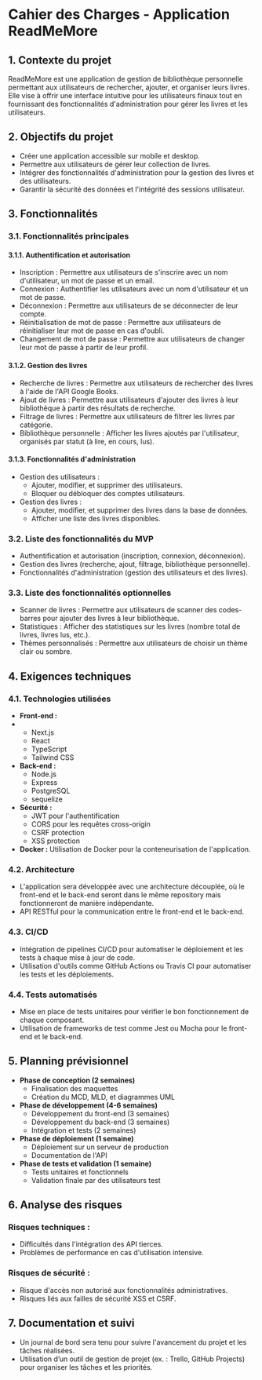 # Cahier des Charges - Application ReadMeMore

## 1. Contexte du projet

ReadMeMore est une application de gestion de bibliothèque personnelle permettant aux utilisateurs de rechercher, ajouter, et organiser leurs livres. Elle vise à offrir une interface intuitive pour les utilisateurs finaux tout en fournissant des fonctionnalités d'administration pour gérer les livres et les utilisateurs.

## 2. Objectifs du projet

- Créer une application accessible sur mobile et desktop.
- Permettre aux utilisateurs de gérer leur collection de livres.
- Intégrer des fonctionnalités d'administration pour la gestion des livres et des utilisateurs.
- Garantir la sécurité des données et l'intégrité des sessions utilisateur.

## 3. Fonctionnalités

### 3.1. Fonctionnalités principales

#### 3.1.1. Authentification et autorisation

- Inscription : Permettre aux utilisateurs de s'inscrire avec un nom d'utilisateur, un mot de passe et un email.
- Connexion : Authentifier les utilisateurs avec un nom d'utilisateur et un mot de passe.
- Déconnexion : Permettre aux utilisateurs de se déconnecter de leur compte.
- Réinitialisation de mot de passe : Permettre aux utilisateurs de réinitialiser leur mot de passe en cas d'oubli.
- Changement de mot de passe : Permettre aux utilisateurs de changer leur mot de passe à partir de leur profil.

#### 3.1.2. Gestion des livres

- Recherche de livres : Permettre aux utilisateurs de rechercher des livres à l'aide de l'API Google Books.
- Ajout de livres : Permettre aux utilisateurs d'ajouter des livres à leur bibliothèque à partir des résultats de recherche.
- Filtrage de livres : Permettre aux utilisateurs de filtrer les livres par catégorie.
- Bibliothèque personnelle : Afficher les livres ajoutés par l'utilisateur, organisés par statut (à lire, en cours, lus).

#### 3.1.3. Fonctionnalités d'administration

- Gestion des utilisateurs :
  - Ajouter, modifier, et supprimer des utilisateurs.
  - Bloquer ou débloquer des comptes utilisateurs.
- Gestion des livres :
  - Ajouter, modifier, et supprimer des livres dans la base de données.
  - Afficher une liste des livres disponibles.

### 3.2. Liste des fonctionnalités du MVP

- Authentification et autorisation (inscription, connexion, déconnexion).
- Gestion des livres (recherche, ajout, filtrage, bibliothèque personnelle).
- Fonctionnalités d'administration (gestion des utilisateurs et des livres).

### 3.3. Liste des fonctionnalités optionnelles

- Scanner de livres : Permettre aux utilisateurs de scanner des codes-barres pour ajouter des livres à leur bibliothèque.
- Statistiques : Afficher des statistiques sur les livres (nombre total de livres, livres lus, etc.).
- Thèmes personnalisés : Permettre aux utilisateurs de choisir un thème clair ou sombre.

## 4. Exigences techniques

### 4.1. Technologies utilisées

- **Front-end :**
- - Next.js
  - React
  - TypeScript
  - Tailwind CSS
- **Back-end :**
  - Node.js
  - Express
  - PostgreSQL
  - sequelize
- **Sécurité :**
  - JWT pour l'authentification
  - CORS pour les requêtes cross-origin
  - CSRF protection
  - XSS protection
- **Docker :** Utilisation de Docker pour la conteneurisation de l'application.

### 4.2. Architecture

- L'application sera développée avec une architecture découplée, où le front-end et le back-end seront dans le même repository mais fonctionneront de manière indépendante.
- API RESTful pour la communication entre le front-end et le back-end.

### 4.3. CI/CD

- Intégration de pipelines CI/CD pour automatiser le déploiement et les tests à chaque mise à jour de code.
- Utilisation d'outils comme GitHub Actions ou Travis CI pour automatiser les tests et les déploiements.

### 4.4. Tests automatisés

- Mise en place de tests unitaires pour vérifier le bon fonctionnement de chaque composant.
- Utilisation de frameworks de test comme Jest ou Mocha pour le front-end et le back-end.

## 5. Planning prévisionnel

- **Phase de conception (2 semaines)**
  - Finalisation des maquettes
  - Création du MCD, MLD, et diagrammes UML
- **Phase de développement (4-6 semaines)**
  - Développement du front-end (3 semaines)
  - Développement du back-end (3 semaines)
  - Intégration et tests (2 semaines)
- **Phase de déploiement (1 semaine)**
  - Déploiement sur un serveur de production
  - Documentation de l'API
- **Phase de tests et validation (1 semaine)**
  - Tests unitaires et fonctionnels
  - Validation finale par des utilisateurs test

## 6. Analyse des risques

### Risques techniques :

- Difficultés dans l'intégration des API tierces.
- Problèmes de performance en cas d'utilisation intensive.

### Risques de sécurité :

- Risque d'accès non autorisé aux fonctionnalités administratives.
- Risques liés aux failles de sécurité XSS et CSRF.

## 7. Documentation et suivi

- Un journal de bord sera tenu pour suivre l'avancement du projet et les tâches réalisées.
- Utilisation d’un outil de gestion de projet (ex. : Trello, GitHub Projects) pour organiser les tâches et les priorités.